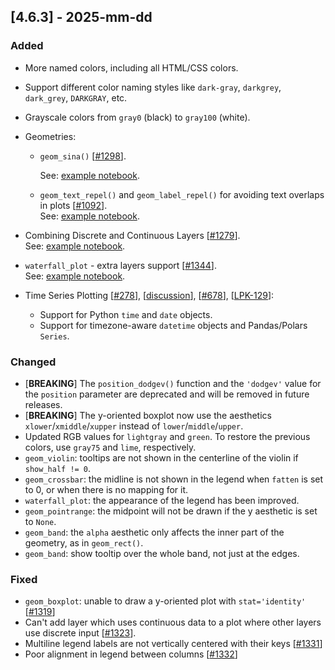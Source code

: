 ## [4.6.3] - 2025-mm-dd

### Added

- More named colors, including all HTML/CSS colors.
- Support different color naming styles like `dark-gray`, `darkgrey`, `dark_grey`, `DARKGRAY`, etc.
- Grayscale colors from `gray0` (black) to `gray100` (white).
- Geometries:

    - `geom_sina()` [[#1298](https://github.com/JetBrains/lets-plot/issues/1298)].

      See: [example notebook](https://nbviewer.org/github/JetBrains/lets-plot/blob/master/docs/f-25b/geom_sina.ipynb).
  
    - `geom_text_repel()` and `geom_label_repel()` for avoiding text overlaps in plots [[#1092](https://github.com/JetBrains/lets-plot/issues/1092)].  
      See: [example notebook](https://nbviewer.org/github/JetBrains/lets-plot/blob/master/docs/dev/notebooks/geom_text_repel.ipynb).

- Combining Discrete and Continuous Layers [[#1279](https://github.com/JetBrains/lets-plot/issues/1279)].  
  See: [example notebook](https://nbviewer.org/github/JetBrains/lets-plot/blob/master/docs/f-25b/numeric_data_on_discrete_scale.ipynb).
- `waterfall_plot` - extra layers support [[#1344](https://github.com/JetBrains/lets-plot/issues/1344)].  
  See: [example notebook](https://nbviewer.org/github/JetBrains/lets-plot/blob/master/docs/f-25b/waterfall_plot_layers.ipynb).
                                
- Time Series Plotting [[#278](https://github.com/JetBrains/lets-plot-kotlin/issues/278)], 
[[discussion](https://github.com/JetBrains/lets-plot-kotlin/discussions/92#discussioncomment-12976040)],
[[#678](https://github.com/JetBrains/lets-plot/issues/678)],
[[LPK-129](https://github.com/JetBrains/lets-plot-kotlin/issues/129)]:
  - Support for Python `time` and `date` objects.
  - Support for timezone-aware `datetime` objects and Pandas/Polars `Series`.

### Changed

- [**BREAKING**] The `position_dodgev()` function and the `'dodgev'` value for the `position` parameter are deprecated and will be removed in future releases.
- [**BREAKING**] The y-oriented boxplot now use the aesthetics `xlower`/`xmiddle`/`xupper` instead of  `lower`/`middle`/`upper`.
- Updated RGB values for `lightgray` and `green`. To restore the previous colors, use `gray75` and `lime`, respectively. 
- `geom_violin`: tooltips are not shown in the centerline of the violin if `show_half != 0`.
- `geom_crossbar`: the midline is not shown in the legend when `fatten` is set to 0, or when there is no mapping for it.
- `waterfall_plot`: the appearance of the legend has been improved.
- `geom_pointrange`: the midpoint will not be drawn if the y aesthetic is set to `None`.
- `geom_band`: the `alpha` aesthetic only affects the inner part of the geometry, as in `geom_rect()`.
- `geom_band`: show tooltip over the whole band, not just at the edges.

### Fixed

- `geom_boxplot`: unable to draw a y-oriented plot with `stat='identity'` [[#1319](https://github.com/JetBrains/lets-plot/issues/1319)]
- Can't add layer which uses continuous data to a plot where other layers use discrete input [[#1323](https://github.com/JetBrains/lets-plot/issues/1323)].
- Multiline legend labels are not vertically centered with their keys [[#1331](https://github.com/JetBrains/lets-plot/issues/1331)]   
- Poor alignment in legend between columns [[#1332](https://github.com/JetBrains/lets-plot/issues/1332)]
